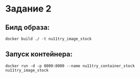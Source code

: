 # Задание 2

## Билд образа:

```shell
docker build ./ -t nu11try_image_stock
```

## Запуск контейнера:

```shell
docker run -d -p 8000:8000 --name nu11try_container_stock nu11try_image_stock
```
